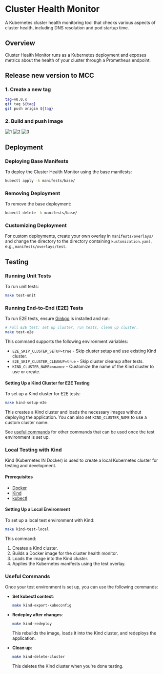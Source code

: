 # Cluster Health Monitor

A Kubernetes cluster health monitoring tool that checks various aspects of cluster health, including DNS resolution and pod startup time.

## Overview

Cluster Health Monitor runs as a Kubernetes deployment and exposes metrics about the health of your cluster through a Prometheus endpoint.

## Release new version to MCC

### 1. Create a new tag
```bash
tag=v0.0.x
git tag ${tag}
git push origin ${tag}
```

### 2. Build and push image
![1](https://github.com/user-attachments/assets/180087f1-eed4-44b7-8293-96dcf372f0f7)
![2](https://github.com/user-attachments/assets/cf58301a-0f56-4364-9d0a-2a8ece93a963)
![3](https://github.com/user-attachments/assets/53f25313-bc56-4c35-972d-4ac2e1fd4da7)


## Deployment

### Deploying Base Manifests

To deploy the Cluster Health Monitor using the base manifests:

```bash
kubectl apply -k manifests/base/
```

### Removing Deployment

To remove the base deployment:

```bash
kubectl delete -k manifests/base/
```

### Customizing Deployment

For custom deployments, create your own overlay in `manifests/overlays/` and change the directory to the directory containing `kustomization.yaml`, e.g., `manifests/overlays/test`.

## Testing

### Running Unit Tests

To run unit tests:

```bash
make test-unit
```

### Running End-to-End (E2E) Tests

To run E2E tests, ensure [Ginkgo](https://onsi.github.io/ginkgo/#getting-started) is installed and run:

```bash
# Full E2E test: set up cluster, run tests, clean up cluster.
make test-e2e
```

This command supports the following environment variables:

- `E2E_SKIP_CLUSTER_SETUP=true` - Skip cluster setup and use existing Kind cluster.
- `E2E_SKIP_CLUSTER_CLEANUP=true` - Skip cluster cleanup after tests.
- `KIND_CLUSTER_NAME=<name>` - Customize the name of the Kind cluster to use or create.

#### Setting Up a Kind Cluster for E2E Testing

To set up a Kind cluster for E2E tests:

```bash
make kind-setup-e2e
```

This creates a Kind cluster and loads the necessary images without deploying the application. You can also set `KIND_CLUSTER_NAME` to use a custom cluster name.

See [useful commands](#useful-commands) for other commands that can be used once the test environment is set up.

### Local Testing with Kind

Kind (Kubernetes IN Docker) is used to create a local Kubernetes cluster for testing and development.

#### Prerequisites

- [Docker](https://www.docker.com/)
- [Kind](https://kind.sigs.k8s.io/docs/user/quick-start/#installation)
- [kubectl](https://kubernetes.io/docs/tasks/tools/)

#### Setting Up a Local Environment

To set up a local test environment with Kind:

```bash
make kind-test-local
```

This command:

1. Creates a Kind cluster.
1. Builds a Docker image for the cluster health monitor.
1. Loads the image into the Kind cluster.
1. Applies the Kubernetes manifests using the test overlay.

### Useful Commands

Once your test environment is set up, you can use the following commands:

- **Set kubectl context**:

  ```bash
  make kind-export-kubeconfig
  ```

- **Redeploy after changes**:

  ```bash
  make kind-redeploy
  ```

  This rebuilds the image, loads it into the Kind cluster, and redeploys the application.

- **Clean up**:

  ```bash
  make kind-delete-cluster
  ```

  This deletes the Kind cluster when you're done testing.

